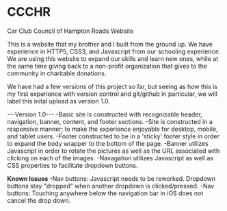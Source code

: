 # CCCHR
Car Club Council of Hampton Roads Website

This is a website that my brother and I built from the ground up. We have experience in HTTP5, CSS3, and Javascript from our schooling experience. We are using this website to expand our skills and learn new ones, while at the same time giving back to a non-profit organization that gives to the community in charitable donations.

We have had a few versions of this project so far, but seeing as how this is my first experience with version control and git/github in particular, we will label this inital upload as version 1.0.

---Version 1.0---
-Basic site is constructed with recognizable header, navigation, banner, content, and footer sections.
-Site is constructed in a responsive manner; to make the experience enjoyable for desktop, mobile, and tablet users.
-Footer constructed to be in a 'sticky' footer style in order to expand the body wrapper to the bottom of the page.
-Banner utilizes Javascript in order to rotate the pictures as well as the URL associated with clicking on each of the images.
-Navagation utilizes Javascript as well as CSS properties to facilitate dropdown buttons.

**Known Issues**
-Nav buttons: Javascript needs to be reworked. Dropdown buttons stay "dropped" when another dropdown is clicked/pressed.
-Nav buttons: Touching anywhere below the navigation bar in iOS does not cancel the drop down.
